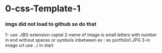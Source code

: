 # 0-css-Template-1
### imgs did not load to github so do that 
1- use .JBG extension captal 
2-name of image is small letters with number in end without spaces or symbols inbetween  ex :  ex portfolio1.JPG
3-in image url use ../ in start
